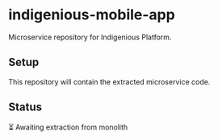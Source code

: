 # indigenious-mobile-app

Microservice repository for Indigenious Platform.

## Setup

This repository will contain the extracted microservice code.

## Status

⏳ Awaiting extraction from monolith
